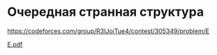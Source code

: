 # Очередная странная структура
https://codeforces.com/group/R3IJoiTue4/contest/305349/problem/E

[E.pdf](https://github.com/OrlovAlexey/Olympiad-programming/files/11781780/E.pdf)
